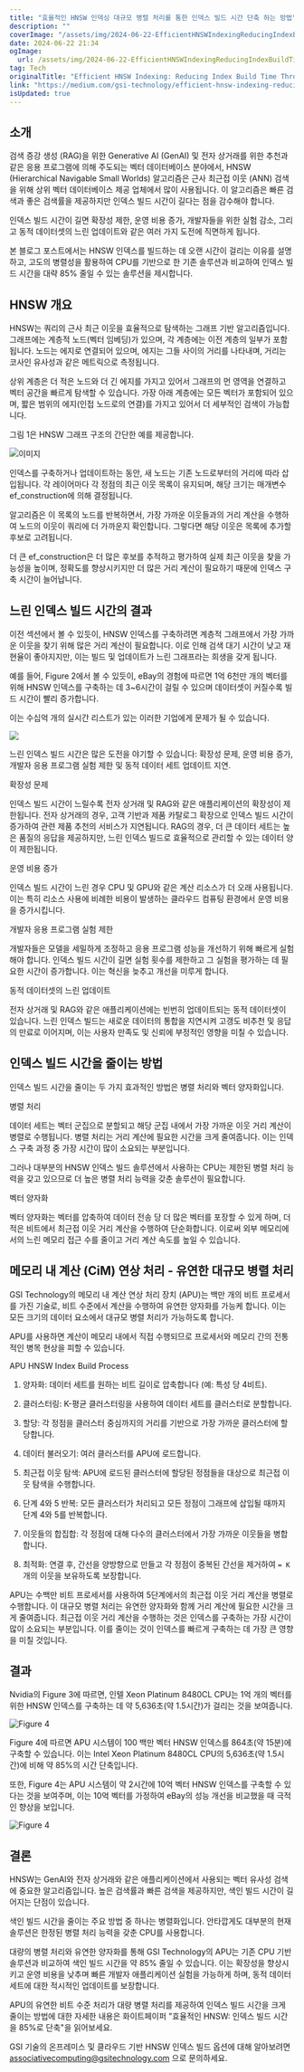 ```yaml
---
title: "효율적인 HNSW 인덱싱 대규모 병렬 처리를 통한 인덱스 빌드 시간 단축 하는 방법"
description: ""
coverImage: "/assets/img/2024-06-22-EfficientHNSWIndexingReducingIndexBuildTimeThroughMassiveParallelism_0.png"
date: 2024-06-22 21:34
ogImage:
  url: /assets/img/2024-06-22-EfficientHNSWIndexingReducingIndexBuildTimeThroughMassiveParallelism_0.png
tag: Tech
originalTitle: "Efficient HNSW Indexing: Reducing Index Build Time Through Massive Parallelism"
link: "https://medium.com/gsi-technology/efficient-hnsw-indexing-reducing-index-build-time-through-massive-parallelism-0fc848f68a17"
isUpdated: true
---
```


## 소개

검색 증강 생성 (RAG)을 위한 Generative AI (GenAI) 및 전자 상거래를 위한 추천과 같은 응용 프로그램에 의해 주도되는 벡터 데이터베이스 분야에서, HNSW (Hierarchical Navigable Small Worlds) 알고리즘은 근사 최근접 이웃 (ANN) 검색을 위해 상위 벡터 데이터베이스 제공 업체에서 많이 사용됩니다. 이 알고리즘은 빠른 검색과 좋은 검색률을 제공하지만 인덱스 빌드 시간이 길다는 점을 감수해야 합니다.

인덱스 빌드 시간이 길면 확장성 제한, 운영 비용 증가, 개발자들을 위한 실험 감소, 그리고 동적 데이터셋의 느린 업데이트와 같은 여러 가지 도전에 직면하게 됩니다.

본 블로그 포스트에서는 HNSW 인덱스를 빌드하는 데 오랜 시간이 걸리는 이유를 설명하고, 고도의 병렬성을 활용하여 CPU를 기반으로 한 기존 솔루션과 비교하여 인덱스 빌드 시간을 대략 85% 줄일 수 있는 솔루션을 제시합니다.

<div class="content-ad"></div>

## HNSW 개요

HNSW는 쿼리의 근사 최근 이웃을 효율적으로 탐색하는 그래프 기반 알고리즘입니다. 그래프에는 계층적 노드(벡터 임베딩)가 있으며, 각 계층에는 이전 계층의 일부가 포함됩니다. 노드는 에지로 연결되어 있으며, 에지는 그들 사이의 거리를 나타내며, 거리는 코사인 유사성과 같은 메트릭으로 측정됩니다.

상위 계층은 더 적은 노드와 더 긴 에지를 가지고 있어서 그래프의 먼 영역을 연결하고 벡터 공간을 빠르게 탐색할 수 있습니다. 가장 아래 계층에는 모든 벡터가 포함되어 있으며, 짧은 범위의 에지(인접 노드로의 연결)를 가지고 있어서 더 세부적인 검색이 가능합니다.

그림 1은 HNSW 그래프 구조의 간단한 예를 제공합니다.

<div class="content-ad"></div>

![이미지](/assets/img/2024-06-22-EfficientHNSWIndexingReducingIndexBuildTimeThroughMassiveParallelism_0.png)

인덱스를 구축하거나 업데이트하는 동안, 새 노드는 기존 노드로부터의 거리에 따라 삽입됩니다. 각 레이어마다 각 정점의 최근 이웃 목록이 유지되며, 해당 크기는 매개변수 ef_construction에 의해 결정됩니다.

알고리즘은 이 목록의 노드를 반복하면서, 가장 가까운 이웃들과의 거리 계산을 수행하여 노드의 이웃이 쿼리에 더 가까운지 확인합니다. 그렇다면 해당 이웃은 목록에 추가할 후보로 고려됩니다.

더 큰 ef_construction은 더 많은 후보를 추적하고 평가하여 실제 최근 이웃을 찾을 가능성을 높이며, 정확도를 향상시키지만 더 많은 거리 계산이 필요하기 때문에 인덱스 구축 시간이 늘어납니다.

<div class="content-ad"></div>

## 느린 인덱스 빌드 시간의 결과

이전 섹션에서 볼 수 있듯이, HNSW 인덱스를 구축하려면 계층적 그래프에서 가장 가까운 이웃을 찾기 위해 많은 거리 계산이 필요합니다. 이로 인해 검색 대기 시간이 낮고 재현율이 좋아지지만, 이는 빌드 및 업데이트가 느린 그래프라는 희생을 갖게 됩니다.

예를 들어, Figure 2에서 볼 수 있듯이, eBay의 경험에 따르면 1억 6천만 개의 벡터를 위해 HNSW 인덱스를 구축하는 데 3~6시간이 걸릴 수 있으며 데이터셋이 커질수록 빌드 시간이 빨리 증가합니다.

이는 수십억 개의 실시간 리스트가 있는 이러한 기업에게 문제가 될 수 있습니다.

<div class="content-ad"></div>

<img src="/assets/img/2024-06-22-EfficientHNSWIndexingReducingIndexBuildTimeThroughMassiveParallelism_1.png" />

느린 인덱스 빌드 시간은 많은 도전을 야기할 수 있습니다: 확장성 문제, 운영 비용 증가, 개발자 응용 프로그램 실험 제한 및 동적 데이터 세트 업데이트 지연.

확장성 문제

인덱스 빌드 시간이 느릴수록 전자 상거래 및 RAG와 같은 애플리케이션의 확장성이 제한됩니다. 전자 상거래의 경우, 고객 기반과 제품 카탈로그 확장으로 인덱스 빌드 시간이 증가하여 관련 제품 추천의 서비스가 지연됩니다. RAG의 경우, 더 큰 데이터 세트는 높은 품질의 응답을 제공하지만, 느린 인덱스 빌드로 효율적으로 관리할 수 있는 데이터 양이 제한됩니다.

<div class="content-ad"></div>

운영 비용 증가

인덱스 빌드 시간이 느린 경우 CPU 및 GPU와 같은 계산 리소스가 더 오래 사용됩니다. 이는 특히 리소스 사용에 비례한 비용이 발생하는 클라우드 컴퓨팅 환경에서 운영 비용을 증가시킵니다.

개발자 응용 프로그램 실험 제한

개발자들은 모델을 세밀하게 조정하고 응용 프로그램 성능을 개선하기 위해 빠르게 실험해야 합니다. 인덱스 빌드 시간이 길면 실험 횟수를 제한하고 그 실험을 평가하는 데 필요한 시간이 증가합니다. 이는 혁신을 늦추고 개선을 미루게 합니다.

<div class="content-ad"></div>

동적 데이터셋의 느린 업데이트

전자 상거래 및 RAG와 같은 애플리케이션에는 빈번히 업데이트되는 동적 데이터셋이 있습니다. 느린 인덱스 빌드는 새로운 데이터의 통합을 지연시켜 고갱도 비추천 및 응답의 만료로 이어지며, 이는 사용자 만족도 및 신뢰에 부정적인 영향을 미칠 수 있습니다.

## 인덱스 빌드 시간을 줄이는 방법

인덱스 빌드 시간을 줄이는 두 가지 효과적인 방법은 병렬 처리와 벡터 양자화입니다.

<div class="content-ad"></div>

병렬 처리

데이터 세트는 벡터 군집으로 분할되고 해당 군집 내에서 가장 가까운 이웃 거리 계산이 병렬로 수행됩니다. 병렬 처리는 거리 계산에 필요한 시간을 크게 줄여줍니다. 이는 인덱스 구축 과정 중 가장 시간이 많이 소요되는 부분입니다.

그러나 대부분의 HNSW 인덱스 빌드 솔루션에서 사용하는 CPU는 제한된 병렬 처리 능력을 갖고 있으므로 더 높은 병렬 처리 능력을 갖춘 솔루션이 필요합니다.

벡터 양자화

<div class="content-ad"></div>

벡터 양자화는 벡터를 압축하여 데이터 전송 당 더 많은 벡터를 포장할 수 있게 하며, 더 적은 비트에서 최근접 이웃 거리 계산을 수행하여 단순화합니다. 이로써 외부 메모리에서의 느린 메모리 접근 수를 줄이고 거리 계산 속도를 높일 수 있습니다.

## 메모리 내 계산 (CiM) 연상 처리 - 유연한 대규모 병렬 처리

GSI Technology의 메모리 내 계산 연상 처리 장치 (APU)는 백만 개의 비트 프로세서를 가진 기술로, 비트 수준에서 계산을 수행하여 유연한 양자화를 가능케 합니다. 이는 모든 크기의 데이터 요소에서 대규모 병렬 처리가 가능하도록 합니다.

APU를 사용하면 계산이 메모리 내에서 직접 수행되므로 프로세서와 메모리 간의 전통적인 병목 현상을 피할 수 있습니다.

<div class="content-ad"></div>

APU HNSW Index Build Process

1. 양자화: 데이터 세트를 원하는 비트 길이로 압축합니다 (예: 특성 당 4비트).

2. 클러스터링: K-평균 클러스터링을 사용하여 데이터 세트를 클러스터로 분할합니다.

3. 할당: 각 정점을 클러스터 중심까지의 거리를 기반으로 가장 가까운 클러스터에 할당합니다.

<div class="content-ad"></div>

4. 데이터 불러오기: 여러 클러스터를 APU에 로드합니다.

5. 최근접 이웃 탐색: APU에 로드된 클러스터에 할당된 정점들을 대상으로 최근접 이웃 탐색을 수행합니다.

6. 단계 4와 5 반복: 모든 클러스터가 처리되고 모든 정점이 그래프에 삽입될 때까지 단계 4와 5를 반복합니다.

7. 이웃들의 합집합: 각 정점에 대해 다수의 클러스터에서 가장 가까운 이웃들을 병합합니다.

<div class="content-ad"></div>

8. 최적화: 연결 후, 간선을 양방향으로 만들고 각 정점이 중복된 간선을 제거하여 `= K`개의 이웃을 보유하도록 보장합니다.

APU는 수백만 비트 프로세서를 사용하여 5단계에서의 최근접 이웃 거리 계산을 병렬로 수행합니다. 이 대규모 병렬 처리는 유연한 양자화와 함께 거리 계산에 필요한 시간을 크게 줄여줍니다. 최근접 이웃 거리 계산을 수행하는 것은 인덱스를 구축하는 가장 시간이 많이 소요되는 부분입니다. 이를 줄이는 것이 인덱스를 빠르게 구축하는 데 가장 큰 영향을 미칠 것입니다.

## 결과

Nvidia의 Figure 3에 따르면, 인텔 Xeon Platinum 8480CL CPU는 1억 개의 벡터를 위한 HNSW 인덱스를 구축하는 데 약 5,636초(약 1.5시간)가 걸리는 것을 보여줍니다.

<div class="content-ad"></div>

![Figure 4](/assets/img/2024-06-22-EfficientHNSWIndexingReducingIndexBuildTimeThroughMassiveParallelism_2.png)

Figure 4에 따르면 APU 시스템이 100 백만 벡터 HNSW 인덱스를 864초(약 15분)에 구축할 수 있습니다. 이는 Intel Xeon Platinum 8480CL CPU의 5,636초(약 1.5시간)에 비해 약 85%의 시간 단축입니다.

또한, Figure 4는 APU 시스템이 약 2시간에 10억 벡터 HNSW 인덱스를 구축할 수 있다는 것을 보여주며, 이는 10억 벡터를 가정하여 eBay의 성능 개선을 비교했을 때 극적인 향상을 보입니다.

![Figure 4](/assets/img/2024-06-22-EfficientHNSWIndexingReducingIndexBuildTimeThroughMassiveParallelism_3.png)

<div class="content-ad"></div>

## 결론

HNSW는 GenAI와 전자 상거래와 같은 애플리케이션에서 사용되는 벡터 유사성 검색에 중요한 알고리즘입니다. 높은 검색률과 빠른 검색을 제공하지만, 색인 빌드 시간이 길어지는 단점이 있습니다.

색인 빌드 시간을 줄이는 주요 방법 중 하나는 병렬화입니다. 안타깝게도 대부분의 현재 솔루션은 한정된 병렬 처리 능력을 갖춘 CPU를 사용합니다.

대량의 병렬 처리와 유연한 양자화를 통해 GSI Technology의 APU는 기존 CPU 기반 솔루션과 비교하여 색인 빌드 시간을 약 85% 줄일 수 있습니다. 이는 확장성을 향상시키고 운영 비용을 낮추며 빠른 개발자 애플리케이션 실험을 가능하게 하며, 동적 데이터 세트에 대한 적시적인 업데이트를 보장합니다.

<div class="content-ad"></div>

APU의 유연한 비트 수준 처리가 대량 병렬 처리를 제공하여 인덱스 빌드 시간을 크게 줄이는 방법에 대한 자세한 내용은 화이트페이퍼 "효율적인 HNSW: 인덱스 빌드 시간을 85%로 단축"을 읽어보세요.

GSI 기술의 온프레미스 및 클라우드 기반 HNSW 인덱스 빌드 옵션에 대해 알아보려면 associativecomputing@gsitechnology.com 으로 문의하세요.
